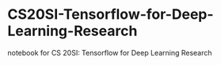 # CS20SI-Tensorflow-for-Deep-Learning-Research
notebook for CS 20SI: Tensorflow for Deep Learning Research
